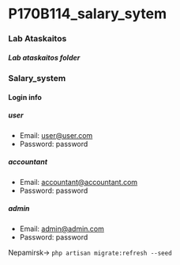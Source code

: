 # P170B114_salary_sytem
### Lab Ataskaitos
##### Lab ataskaitos folder

### Salary_system
#### Login info
##### user
 - Email: user@user.com
 - Password: password
 ##### accountant
  - Email: accountant@accountant.com
  - Password: password
  ##### admin
   - Email: admin@admin.com
   - Password: password
  
  Nepamirsk->
  `php artisan migrate:refresh --seed`
   
